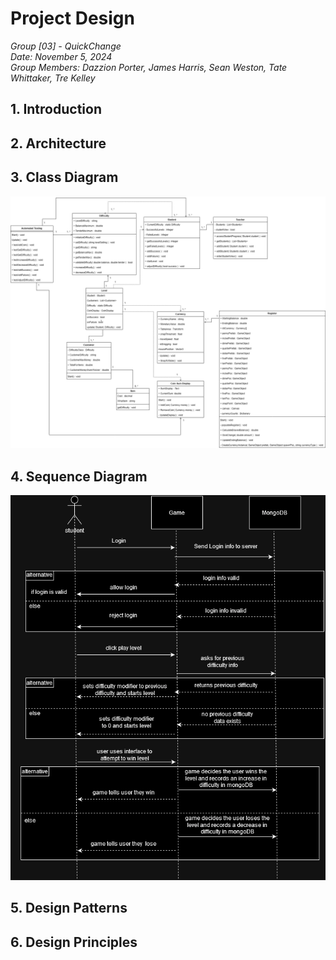 # Project Design
*Group [03] - QuickChange*\
*Date: November 5, 2024*\
*Group Members: Dazzion Porter, James Harris, Sean Weston, Tate Whittaker, Tre Kelley*

## 1. Introduction

## 2. Architecture

## 3. Class Diagram

![image](https://github.com/James-d-Harris/QuickChange/blob/D5-design/images/D5UMLClassDiagram.png)

## 4. Sequence Diagram
![image](https://github.com/James-d-Harris/QuickChange/blob/d5-sequence-diagram/images/use%20case%205%20play%20level.drawio.png?raw=true)
## 5. Design Patterns

## 6. Design Principles
